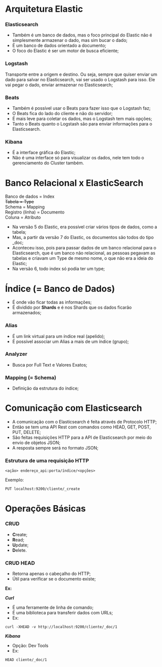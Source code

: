 # Arquitetura Elastic
### Elasticsearch 
- Também é um banco de dados, mas o foco principal do Elastic não é simplesmente armazenar o dado, mas sim bucar o dado;  
- É um banco de dados orientado a documento;
- O foco do Elastic é ser um motor de busca eficiente;
### Logstash 
Transporte entre a origem e destino. Ou seja, sempre que quiser enviar um dado para salvar no Elasticsearch, vai ser usado o Logstash para isso. Ele vai pegar o dado, enviar armazenar no Elasticsearch;  
### Beats 
- Também é possível usar o Beats para fazer isso que o Logstash faz;  
- O Beats fica do lado do cliente e não do servidor;  
- É mais leve para coletar os dados, mas o Logstash tem mais opções;  
- Tanto o Beats quanto o Logstash são para enviar informações para o Elasticsearch.  
### Kibana
- É a interface gráfica do Elastic;  
- Não é uma interface só para visualizar os dados, nele tem todo o gerenciamento do Cluster também.

# Banco Relacional x ElasticSearch

Banco de dados = Index    
~~Tabela = Type~~  
Schema = Mapping  
Registro (linha) = Documento  
Coluna = Atributo  

- Na versão 5 do Elastic, era possível criar vários tipos de dados, como a tabela;  
- Mas, a partir da versão 7 do Elastic, os documentos são todos do tipo _doc;  
- Aconteceu isso, pois para passar dados de um banco relacional para o Elasticsearch, que é um banco não relacional, as pessoas pegavam as tabelas e criavam um Type de mesmo nome, o que não era a ideia do Elastic;  
- Na versão 6, todo index só podia ter um type;  

# Índice (= Banco de Dados)

- É onde vão ficar todas as informações;  
- É dividido por **Shards** e é nos Shards que os dados ficarão armazenados;  
### Alias
- É um link virtual para um índice real (apelido);
- É possível associar um Alias a mais de um índice (grupo);
### Analyzer
- Busca por Full Text e Valores Exatos;
### Mapping (= Schema)
- Definição da estrutura do índice;

# Comunicação com Elasticsearch
- A comunicação com o Elasticsearch é feita através de Protocolo HTTP;
- Então se tem uma API Rest com comandos como HEAD, GET, POST, PUT, DELETE;
- São feitas requisições HTTP para a API de Elasticsearch por meio do envio de objetos JSON;
- A resposta sempre será no formato JSON;

### Estrutura de uma requisição HTTP
```
<ação> endereço_api:porta/índice/<opções>
```
Exemplo:
```
PUT localhost:9200/cliente/_create
```

# Operações Básicas

### CRUD

- **C**reate;  
- **R**ead;  
- **U**pdate;  
- **D**elete.  

### CRUD HEAD
- Retorna apenas o cabeçalho do HTTP;
- Útil para verificar se o documento existe;  

**Ex:**  

***Curl***  
- É uma ferramente de linha de comando;
- É uma biblioteca para transferir dados com URLs;
- Ex:
```
curl -XHEAD -v http://localhost:9200/cliente/_doc/1
```

***Kibana***  
- Opção: Dev Tools
- Ex:
```
HEAD cliente/_doc/1
```
